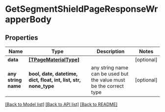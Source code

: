 # GetSegmentShieldPageResponseWrapperBody


## Properties
Name | Type | Description | Notes
------------ | ------------- | ------------- | -------------
**data** | [**[TPageMaterialType]**](TPageMaterialType.md) |  | [optional] 
**any string name** | **bool, date, datetime, dict, float, int, list, str, none_type** | any string name can be used but the value must be the correct type | [optional]

[[Back to Model list]](../README.md#documentation-for-models) [[Back to API list]](../README.md#documentation-for-api-endpoints) [[Back to README]](../README.md)


